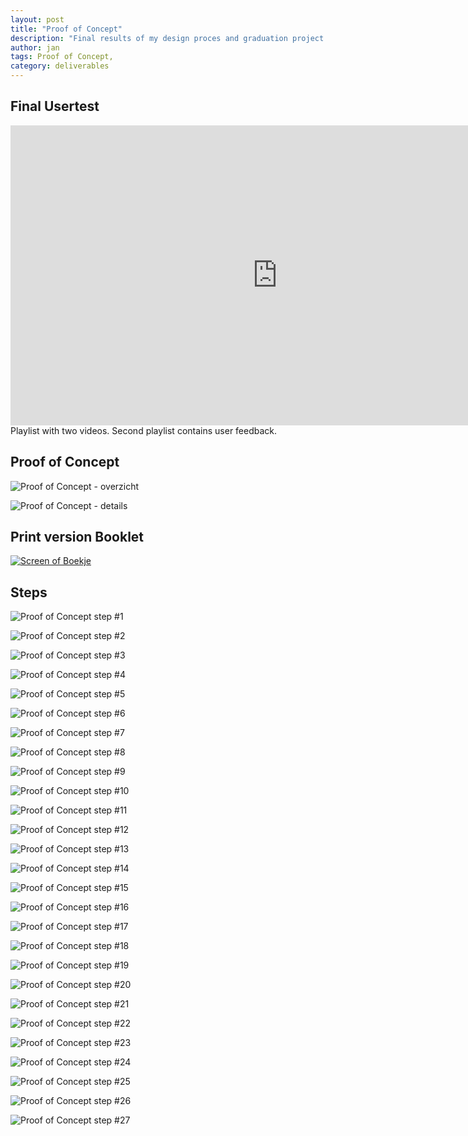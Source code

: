 ```yaml
---
layout: post
title: "Proof of Concept"
description: "Final results of my design proces and graduation project."
author: jan
tags: Proof of Concept, 
category: deliverables
---
```


## Final Usertest 

<iframe width="853" height="480" src="https://www.youtube-nocookie.com/embed/videoseries?list=PLo_ke79yXggRU_eEQ9Gzjr39CAxhOM0Bw" frameborder="0" allow="accelerometer; autoplay; encrypted-media; gyroscope; picture-in-picture" allowfullscreen></iframe>
Playlist with two videos. Second playlist contains user feedback.

## Proof of Concept

![Proof of Concept - overzicht]({{site.url}}/assets/proofofconcept/overzicht.jpg)

![Proof of Concept - details]({{site.url}}/assets/proofofconcept/detail.jpg)

## Print version Booklet

[![Screen of Boekje]({{site.url}}/assets/proofofconcept/boekje.png)]({{site.url}}/assets/proofofconcept/boekje-v1.2.pdf)

## Steps

![Proof of Concept step #1]({{site.url}}/assets/proofofconcept/1.jpg)

![Proof of Concept step #2]({{site.url}}/assets/proofofconcept/2.jpg)

![Proof of Concept step #3]({{site.url}}/assets/proofofconcept/3.jpg)

![Proof of Concept step #4]({{site.url}}/assets/proofofconcept/4.jpg)

![Proof of Concept step #5]({{site.url}}/assets/proofofconcept/5.jpg)

![Proof of Concept step #6]({{site.url}}/assets/proofofconcept/6.jpg)

![Proof of Concept step #7]({{site.url}}/assets/proofofconcept/7.jpg)

![Proof of Concept step #8]({{site.url}}/assets/proofofconcept/8.jpg)

![Proof of Concept step #9]({{site.url}}/assets/proofofconcept/9.jpg)

![Proof of Concept step #10]({{site.url}}/assets/proofofconcept/10.jpg)

![Proof of Concept step #11]({{site.url}}/assets/proofofconcept/11.jpg)

![Proof of Concept step #12]({{site.url}}/assets/proofofconcept/12.jpg)

![Proof of Concept step #13]({{site.url}}/assets/proofofconcept/13.jpg)

![Proof of Concept step #14]({{site.url}}/assets/proofofconcept/14.jpg)

![Proof of Concept step #15]({{site.url}}/assets/proofofconcept/15.jpg)

![Proof of Concept step #16]({{site.url}}/assets/proofofconcept/16.jpg)

![Proof of Concept step #17]({{site.url}}/assets/proofofconcept/17.jpg)

![Proof of Concept step #18]({{site.url}}/assets/proofofconcept/18.jpg)

![Proof of Concept step #19]({{site.url}}/assets/proofofconcept/19.jpg)

![Proof of Concept step #20]({{site.url}}/assets/proofofconcept/20.jpg)

![Proof of Concept step #21]({{site.url}}/assets/proofofconcept/21.jpg)

![Proof of Concept step #22]({{site.url}}/assets/proofofconcept/22.jpg)

![Proof of Concept step #23]({{site.url}}/assets/proofofconcept/23.jpg)

![Proof of Concept step #24]({{site.url}}/assets/proofofconcept/24.jpg)

![Proof of Concept step #25]({{site.url}}/assets/proofofconcept/25.jpg)

![Proof of Concept step #26]({{site.url}}/assets/proofofconcept/26.jpg)

![Proof of Concept step #27]({{site.url}}/assets/proofofconcept/27.jpg)